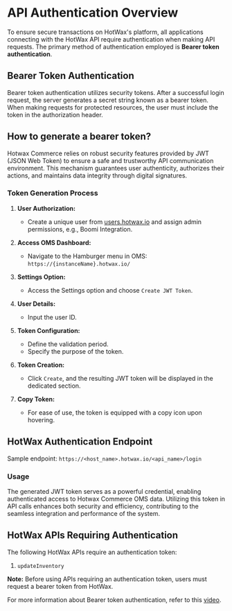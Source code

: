 # API Authentication Overview

To ensure secure transactions on HotWax's platform, all applications connecting with the HotWax API require authentication when making API requests. The primary method of authentication employed is **Bearer token authentication**.

## Bearer Token Authentication

Bearer token authentication utilizes security tokens. After a successful login request, the server generates a secret string known as a bearer token. When making requests for protected resources, the user must include the token in the authorization header.

## How to generate a bearer token? 

Hotwax Commerce relies on robust security features provided by JWT (JSON Web Token) to ensure a safe and trustworthy API communication environment. This mechanism guarantees user authenticity, authorizes their actions, and maintains data integrity through digital signatures.

### Token Generation Process

1. **User Authorization:**
   - Create a unique user from [users.hotwax.io](https://users.hotwax.io/) and assign admin permissions, e.g., Boomi Integration.

2. **Access OMS Dashboard:**
   - Navigate to the Hamburger menu in OMS: `https://{instanceName}.hotwax.io/`

3. **Settings Option:**
   - Access the Settings option and choose `Create JWT Token`.

4. **User Details:**
   - Input the user ID.

5. **Token Configuration:**
   - Define the validation period.
   - Specify the purpose of the token.

6. **Token Creation:**
   - Click `Create`, and the resulting JWT token will be displayed in the dedicated section.

7. **Copy Token:**
   - For ease of use, the token is equipped with a copy icon upon hovering.

## HotWax Authentication Endpoint

Sample endpoint: `https://<host_name>.hotwax.io/<api_name>/login`


### Usage

The generated JWT token serves as a powerful credential, enabling authenticated access to Hotwax Commerce OMS data. Utilizing this token in API calls enhances both security and efficiency, contributing to the seamless integration and performance of the system.

## HotWax APIs Requiring Authentication

The following HotWax APIs require an authentication token:

1. `updateInventory`

**Note:** Before using APIs requiring an authentication token, users must request a bearer token from HotWax.

For more information about Bearer token authentication, refer to this [video](https://youtu.be/n-IFlWGX1t4).
